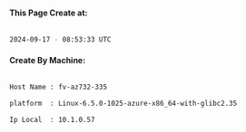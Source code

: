 
   
#### This Page Create at:

```bash

2024-09-17 - 08:53:33 UTC

```

#### Create By Machine:

```bash

Host Name : fv-az732-335

platform  : Linux-6.5.0-1025-azure-x86_64-with-glibc2.35

Ip Local  : 10.1.0.57

```

